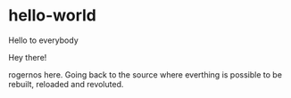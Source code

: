 # hello-world
Hello to everybody

Hey there!

rogernos here. Going back to the source where everthing is possible to be rebuilt, reloaded and revoluted.
